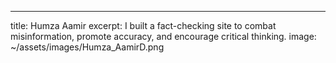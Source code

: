 ---
title: Humza Aamir
excerpt: I built a fact-checking site to combat misinformation, promote accuracy, and encourage critical thinking.
image: ~/assets/images/Humza_AamirD.png


